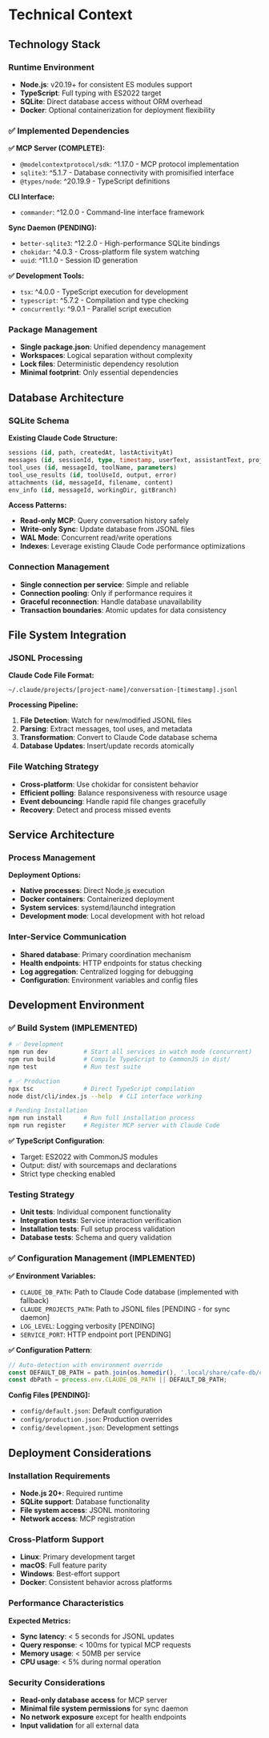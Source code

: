 # Technical Context

## Technology Stack

### Runtime Environment
- **Node.js**: v20.19+ for consistent ES modules support
- **TypeScript**: Full typing with ES2022 target
- **SQLite**: Direct database access without ORM overhead
- **Docker**: Optional containerization for deployment flexibility

### ✅ Implemented Dependencies
**✅ MCP Server (COMPLETE):**
- `@modelcontextprotocol/sdk`: ^1.17.0 - MCP protocol implementation
- `sqlite3`: ^5.1.7 - Database connectivity with promisified interface
- `@types/node`: ^20.19.9 - TypeScript definitions

**CLI Interface:**
- `commander`: ^12.0.0 - Command-line interface framework

**Sync Daemon (PENDING):**
- `better-sqlite3`: ^12.2.0 - High-performance SQLite bindings
- `chokidar`: ^4.0.3 - Cross-platform file system watching
- `uuid`: ^11.1.0 - Session ID generation

**✅ Development Tools:**
- `tsx`: ^4.0.0 - TypeScript execution for development
- `typescript`: ^5.7.2 - Compilation and type checking
- `concurrently`: ^9.0.1 - Parallel script execution

### Package Management
- **Single package.json**: Unified dependency management
- **Workspaces**: Logical separation without complexity
- **Lock files**: Deterministic dependency resolution
- **Minimal footprint**: Only essential dependencies

## Database Architecture

### SQLite Schema
**Existing Claude Code Structure:**
```sql
sessions (id, path, createdAt, lastActivityAt)
messages (id, sessionId, type, timestamp, userText, assistantText, projectName)
tool_uses (id, messageId, toolName, parameters)
tool_use_results (id, toolUseId, output, error)
attachments (id, messageId, filename, content)
env_info (id, messageId, workingDir, gitBranch)
```

**Access Patterns:**
- **Read-only MCP**: Query conversation history safely
- **Write-only Sync**: Update database from JSONL files
- **WAL Mode**: Concurrent read/write operations
- **Indexes**: Leverage existing Claude Code performance optimizations

### Connection Management
- **Single connection per service**: Simple and reliable
- **Connection pooling**: Only if performance requires it
- **Graceful reconnection**: Handle database unavailability
- **Transaction boundaries**: Atomic updates for data consistency

## File System Integration

### JSONL Processing
**Claude Code File Format:**
```
~/.claude/projects/[project-name]/conversation-[timestamp].jsonl
```

**Processing Pipeline:**
1. **File Detection**: Watch for new/modified JSONL files
2. **Parsing**: Extract messages, tool uses, and metadata
3. **Transformation**: Convert to Claude Code database schema
4. **Database Updates**: Insert/update records atomically

### File Watching Strategy
- **Cross-platform**: Use chokidar for consistent behavior
- **Efficient polling**: Balance responsiveness with resource usage
- **Event debouncing**: Handle rapid file changes gracefully
- **Recovery**: Detect and process missed events

## Service Architecture

### Process Management
**Deployment Options:**
- **Native processes**: Direct Node.js execution
- **Docker containers**: Containerized deployment
- **System services**: systemd/launchd integration
- **Development mode**: Local development with hot reload

### Inter-Service Communication
- **Shared database**: Primary coordination mechanism
- **Health endpoints**: HTTP endpoints for status checking
- **Log aggregation**: Centralized logging for debugging
- **Configuration**: Environment variables and config files

## Development Environment

### ✅ Build System (IMPLEMENTED)
```bash
# ✅ Development
npm run dev          # Start all services in watch mode (concurrent)
npm run build        # Compile TypeScript to CommonJS in dist/
npm test             # Run test suite

# ✅ Production
npx tsc              # Direct TypeScript compilation
node dist/cli/index.js --help  # CLI interface working

# Pending Installation
npm run install      # Run full installation process
npm run register     # Register MCP server with Claude Code
```

**✅ TypeScript Configuration**:
- Target: ES2022 with CommonJS modules
- Output: dist/ with sourcemaps and declarations  
- Strict type checking enabled

### Testing Strategy
- **Unit tests**: Individual component functionality
- **Integration tests**: Service interaction verification
- **Installation tests**: Full setup process validation
- **Database tests**: Schema and query validation

### ✅ Configuration Management (IMPLEMENTED)
**✅ Environment Variables:**
- `CLAUDE_DB_PATH`: Path to Claude Code database (implemented with fallback)
- `CLAUDE_PROJECTS_PATH`: Path to JSONL files [PENDING - for sync daemon]
- `LOG_LEVEL`: Logging verbosity [PENDING]
- `SERVICE_PORT`: HTTP endpoint port [PENDING]

**✅ Configuration Pattern**:
```typescript
// Auto-detection with environment override
const DEFAULT_DB_PATH = path.join(os.homedir(), '.local/share/cafe-db/claude_code.db');
const dbPath = process.env.CLAUDE_DB_PATH || DEFAULT_DB_PATH;
```

**Config Files [PENDING]:**
- `config/default.json`: Default configuration  
- `config/production.json`: Production overrides
- `config/development.json`: Development settings

## Deployment Considerations

### Installation Requirements
- **Node.js 20+**: Required runtime
- **SQLite support**: Database functionality
- **File system access**: JSONL monitoring
- **Network access**: MCP registration

### Cross-Platform Support
- **Linux**: Primary development target
- **macOS**: Full feature parity
- **Windows**: Best-effort support
- **Docker**: Consistent behavior across platforms

### Performance Characteristics
**Expected Metrics:**
- **Sync latency**: < 5 seconds for JSONL updates
- **Query response**: < 100ms for typical MCP requests
- **Memory usage**: < 50MB per service
- **CPU usage**: < 5% during normal operation

### Security Considerations
- **Read-only database access** for MCP server
- **Minimal file system permissions** for sync daemon
- **No network exposure** except for health endpoints
- **Input validation** for all external data